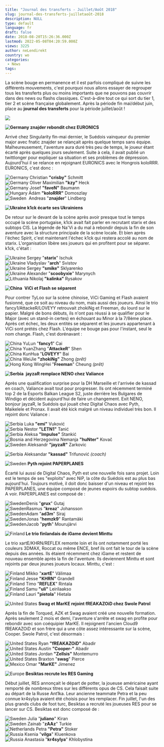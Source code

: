 ```yaml
---
title: "Journal des transferts - Juillet/Août 2018"
slug: journal-des-transferts-juilletaoût-2018
description: NULL
type: default
language: fr
draft: false
date: 2018-08-20T15:26:36.000Z
lastmod: 2022-05-08T04:20:59.000Z
views: 3225
author: neLendirekt
country: wo
categories:
 - News
tags:
---
```

La scène bouge en permanence et il est parfois compliqué de suivre les différents mouvements, c'est pourquoi nous allons essayer de regrouper tous les transferts plus ou moins importants que ne pouvons pas couvrir dans des news ou flashs classiques. C'est-à-dire tout ce qui sort du tier 1, tier 2 et scène française globalement. Après la période fin mai/début juin, place au **journal des transferts** pour la période juillet/août ! 

![](https://flickshot-ue.s3.eu-west-2.amazonaws.com/flickshot/article/5b2b6e8e626b5/images/L5BxrAKdiFV9LHNjUs2gRF3POHo2tkrNNyp7gI1y.png)

**![Germany](/images/countries/de.svg)⁠ znajder rebondit chez EURONICS**

Arrivé chez Singularity fin-mai dernier, le Suédois vainqueur du premier major avec fnatic znajder se relançait après quelque temps sans équipe. Malheureusement, l'aventure aura duré très peu de temps, le joueur étant écarté après quelques jours seulement. Suite à cela, il avait publié un twittlonger pour expliquer sa situation et ses problèmes de dépression. Aujourd'hui il se relance en rejoignant EURONICS avec le Hongrois koloRRR. EURONICS, c'est donc :

![Germany](/images/countries/de.svg)⁠ Christian **"crisby"** Schmitt  
![Germany](/images/countries/de.svg)⁠ Oliver Maximilian **"kzy"** Heck  
![Germany](/images/countries/de.svg)⁠ Josef **"faveN"** Baumann  
![Hungary](/images/countries/hu.svg)⁠ Ádám **"koloRRR"** Domoszlay  
![Sweden](/images/countries/se.svg)⁠ ⁠ Andreas "**znajder**" Lindberg

**![Ukraine](/images/countries/ua.svg)⁠ k1ck écarte ses Ukrainiens**

De retour sur le devant de la scène après avoir presque tout le temps occupé la scène portugaise, k1ck avait fait parler en recrutant starix et des subtops CIS. La légende de Na'Vi a du mal à rebondir depuis la fin de son aventure avec la structure principale de la scène locale. Et bien après l'échec Spirit, c'est maintenant l'échec k1ck qui restera accolé au nom de starix. L'organisation libère ses joueurs qui en profitent pour se séparer. k1ck, c'était :

![Ukraine](/images/countries/ua.svg)⁠ Sergey "**starix**" Ischuk  
![Ukraine](/images/countries/ua.svg)⁠ Vladyslav "**arch**" Svistov  
![Ukraine](/images/countries/ua.svg)⁠ Sergey **"smike"** Sklyarenko  
![Ukraine](/images/countries/ua.svg)⁠ Alexander "**scoobyxie**" Marynych  
![Lithuania](/images/countries/lt.svg)⁠ Nikolaj **"kalinka"** Rysakov

**![China](/images/countries/cn.svg)** **⁠ ViCi et Flash se séparent**

Pour contrer TyLoo sur la scène chinoise, ViCi Gaming et Flash avaient fusionné, que ce soit au niveau du nom, mais aussi des joueurs. Ainsi le trio fancy1/AttackeR/LOVEYY retrouvait zhokiNg et Freeman, du lourd sur le papier. Malgré de bons débuts, ils n'ont pas réussi à se qualifier pour le Major (avec un stand-in certes) en échouant au Minor à la 7/8ème place. Après cet échec, les deux entités se séparent et les joueurs appartenant à ViCi sont prétés chez Flash. L'équipe ne bouge pas pour l'instant, seul le nom change. Flash, c'est dorénavant : 

![China](/images/countries/cn.svg)⁠ YuLun "**fancy1**" Cai  
![China](/images/countries/cn.svg)⁠ YuanZhang "**AttackeR**" Shen  
![China](/images/countries/cn.svg)⁠ KunHua "**LOVEYY**" Bai  
![China](/images/countries/cn.svg)⁠ WeiJie **"zhokiNg"** Zhong _(prêt)_  
![Hong Kong](/images/countries/hk.svg)⁠ WingHei "**Freeman**" Cheung _(prêt)_

**![Serbia](/images/countries/rs.svg)** **⁠ jayzaR remplace NENO chez Valiance**

Après une qualification surprise pour la DH Marseille et l'arrivée de kassad en coach, Valiance avait tout pour progresser. Ils ont récemment terminé top 2 de la Esports Balkan League S2, juste derrière les Bulgares de Windigo et décident aujourd'hui de faire un changement. Exit NENO, bonjour jayzaR, le Suédois qui jouait chez Digital Chaos avec Pyth, Maikelele et Pronax. Il avait été kick malgré un niveau individuel très bon. Il rejoint donc Valiance :

![Serbia](/images/countries/rs.svg)⁠ Luka **"emi"** Vuković  
![Serbia](/images/countries/rs.svg)⁠ Nestor **"LETN1"** Tanić  
![Serbia](/images/countries/rs.svg)⁠ Aleksa **"Impulse"** Stankić  
![Bosnia and Herzegovina](/images/countries/ba.svg)⁠ Nemanja **"huNter"** Kovač  
![Sweden](/images/countries/se.svg)⁠ Aleksandr **"jayzaR"** Zarkovic

![Serbia](/images/countries/rs.svg)⁠ Aleksandar **"kassad"** Trifunović _(coach)_

![Sweden](/images/countries/se.svg)⁠ **Pyth rejoint PAPERPLANES**

Écarté lui aussi de Digital Chaos, Pyth est une nouvelle fois sans projet. Loin est le temps de ses "exploits" avec NiP, la côte du Suédois est au plus bas aujourd'hui. Toujours motivé, il doit donc baisser d'un niveau et rejoint les PAPERPLANES, une équipe composé de jeunes espoirs du subtop suédois. A voir. PAPERPLANES est composé de : 

![Sweden](/images/countries/se.svg)⁠Denis "**grux**" Gutaj  
![Sweden](/images/countries/se.svg)Rasmus "**kreaz**" Johansson  
![Sweden](/images/countries/se.svg)⁠Adam "**ad3m**" Siraj  
![Sweden](/images/countries/se.svg)⁠Jonas "**hemzk9**" Rantamäki  
![Sweden](/images/countries/se.svg)⁠Jacob "**pyth**" Mourujärvi

![Finland](/images/countries/fi.svg)**⁠ Le trio finlandais de iGame devient Minttu**

Le trio xartE/KHRN/REFLEX remonte loin et ils ont notamment porté les couleurs 3DMAX, Roccat ou même ENCE, bref ils ont fait le tour de la scène depuis des années. Ils étaient récemment chez iGame et restent de nouveau ensemble après la fin de l'aventure. Ils deviennent Minttu et sont rejoints par deux jeunes joueurs locaux. Minttu, c'est :

![Finland](/images/countries/fi.svg)⁠ Mikko "**xartE**" Välimaa  
![Finland](/images/countries/fi.svg)⁠ Jesse **"KHRN"** Grandell  
![Finland](/images/countries/fi.svg)⁠ Timo "**REFLEX**" Rintala  
![Finland](/images/countries/fi.svg)⁠ Samu **"uli"** Leirilaakso  
![Finland](/images/countries/fi.svg)⁠ Lauri **"pietola**" Hietala

![United States](/images/countries/us.svg)⁠   **Swag et MarKE rejoint fREAKAZOiD chez Swole Patrol**

Après la fin de Torqued, AZK et Swag avaient créé une nouvelle formation. Après seulement 2 mois et demi, l'aventure s'arrête et swag en profite pour rebondir avec son coéquipier MarKE. Il rejoignent l'ancien Cloud9 fREAKAZOiD et son frère qui a une côte assez intéressante sur la scène, Cooper. Swole Patrol, c'est désormais : 

![United States](/images/countries/us.svg)⁠ Ryan **"fREAKAZOiD"** Abadir  
![United States](/images/countries/us.svg)⁠ Austin **"Cooper-"** Abadir  
![United States](/images/countries/us.svg)⁠ Jordan **"Zellsis"** Montemurro  
![United States](/images/countries/us.svg)⁠ Braxton "**swag**" Pierce  
![Mexico](/images/countries/mx.svg)⁠ Omar **"MarKE"** Jimenez

![Europe](/images/countries/eu.svg)⁠ **Besiktas recrute les RES Gaming**

Début juillet, RES annonçait le départ de potter, la joueuse américaine ayant remporté de nombreux titres sur les différents opus de CS. Cela faisait suite au départ de la Russe Ant1ka. Leur ancienne teammate Petra et la peu connue kr4sylya avaient été choisis pour les remplacer. Fin juillet, l'un des plus grands clubs de foot turc, Besiktas a recruté les joueuses RES pour se lancer sur CS. Besiktas est donc composé de :

![Sweden](/images/countries/se.svg)⁠ Julia "**juliano**" Kiran  
![Sweden](/images/countries/se.svg)⁠ Zainab "**zAAz**" Turkie  
![Netherlands](/images/countries/nl.svg)⁠ Petra **"Petra"** Stoker  
![Russia](/images/countries/ru.svg)⁠ Ksenia "**vilga**" Kluenkova  
![Russia](/images/countries/ru.svg)⁠ Anastasia "**kr4sylya**" Khlobystina
